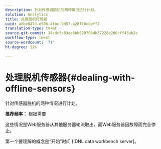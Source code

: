```yaml
---
description: 针对传感器脱机的两种情况进行计划。
solution: Analytics
title: 处理脱机传感器
uuid: a8be847d-e506-4fbc-9d57-a28ff0cbeff2
translation-type: tm+mt
source-git-commit: 34cdcfc83ae6bb620706db37228e200cff43ab2c
workflow-type: tm+mt
source-wordcount: '71'
ht-degree: 11%

---
```



# 处理脱机传感器{#dealing-with-offline-sensors}

针对传感器脱机的两种情况进行计划。

**推荐频率：** 根据需要

这些情况是Web服务器从其他服务器轮流取出，而Web服务器因故障而完全停止。

第一个要理解的概念是“开始”时间 [!DNL data workbench server]。
